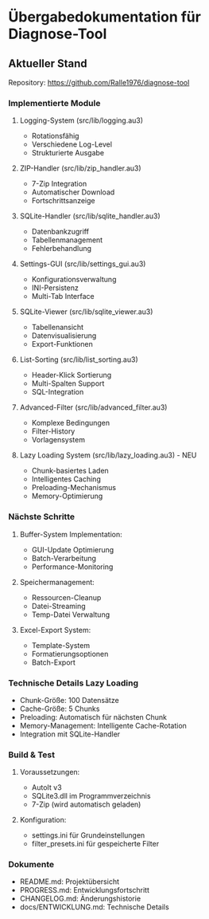# Übergabedokumentation für Diagnose-Tool

## Aktueller Stand
Repository: https://github.com/Ralle1976/diagnose-tool

### Implementierte Module
1. Logging-System (src/lib/logging.au3)
   - Rotationsfähig
   - Verschiedene Log-Level
   - Strukturierte Ausgabe

2. ZIP-Handler (src/lib/zip_handler.au3)
   - 7-Zip Integration
   - Automatischer Download
   - Fortschrittsanzeige

3. SQLite-Handler (src/lib/sqlite_handler.au3)
   - Datenbankzugriff
   - Tabellenmanagement
   - Fehlerbehandlung

4. Settings-GUI (src/lib/settings_gui.au3)
   - Konfigurationsverwaltung
   - INI-Persistenz
   - Multi-Tab Interface

5. SQLite-Viewer (src/lib/sqlite_viewer.au3)
   - Tabellenansicht
   - Datenvisualisierung
   - Export-Funktionen

6. List-Sorting (src/lib/list_sorting.au3)
   - Header-Klick Sortierung
   - Multi-Spalten Support
   - SQL-Integration

7. Advanced-Filter (src/lib/advanced_filter.au3)
   - Komplexe Bedingungen
   - Filter-History
   - Vorlagensystem

8. Lazy Loading System (src/lib/lazy_loading.au3) - NEU
   - Chunk-basiertes Laden
   - Intelligentes Caching
   - Preloading-Mechanismus
   - Memory-Optimierung

### Nächste Schritte
1. Buffer-System Implementation:
   - GUI-Update Optimierung
   - Batch-Verarbeitung
   - Performance-Monitoring

2. Speichermanagement:
   - Ressourcen-Cleanup
   - Datei-Streaming
   - Temp-Datei Verwaltung

3. Excel-Export System:
   - Template-System
   - Formatierungsoptionen
   - Batch-Export

### Technische Details Lazy Loading
- Chunk-Größe: 100 Datensätze
- Cache-Größe: 5 Chunks
- Preloading: Automatisch für nächsten Chunk
- Memory-Management: Intelligente Cache-Rotation
- Integration mit SQLite-Handler

### Build & Test
1. Voraussetzungen:
   - AutoIt v3
   - SQLite3.dll im Programmverzeichnis
   - 7-Zip (wird automatisch geladen)

2. Konfiguration:
   - settings.ini für Grundeinstellungen
   - filter_presets.ini für gespeicherte Filter

### Dokumente
- README.md: Projektübersicht
- PROGRESS.md: Entwicklungsfortschritt
- CHANGELOG.md: Änderungshistorie
- docs/ENTWICKLUNG.md: Technische Details
